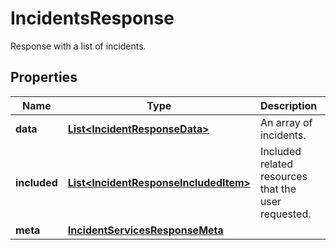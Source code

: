

# IncidentsResponse

Response with a list of incidents.
## Properties

Name | Type | Description | Notes
------------ | ------------- | ------------- | -------------
**data** | [**List&lt;IncidentResponseData&gt;**](IncidentResponseData.md) | An array of incidents. | 
**included** | [**List&lt;IncidentResponseIncludedItem&gt;**](IncidentResponseIncludedItem.md) | Included related resources that the user requested. |  [optional] [readonly]
**meta** | [**IncidentServicesResponseMeta**](IncidentServicesResponseMeta.md) |  |  [optional]



